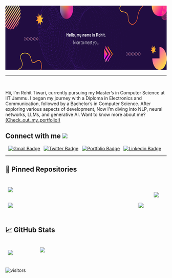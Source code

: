 <p align="center">
  <img src="svg/Blue Modern Gradient Technology LinkedIn Banner.png" height="200"/>
</p>
<hr>
<br>

Hii, I’m Rohit Tiwari, currently pursuing my Master’s in Computer Science at IIT Jammu. I began my journey with a Diploma in Electronics and Communication, followed by a Bachelor’s in Computer Science. After exploring various aspects of development, Now I’m diving into NLP, neural networks, LLMs, and generative AI.
Want to know more about me? [(Check_out_my_portfolio!)](https://rohitkrtiwari.github.io/Portfolio/)
<h2> Connect with me <img src='https://raw.githubusercontent.com/ShahriarShafin/ShahriarShafin/main/Assets/handshake.gif' width="100px"> </h2>
<!--    <a href="https://www.linkedin.com/in/rohitkrtiwari" target="_blank"><img height="25" src="https://raw.githubusercontent.com/UjwalKandi/UjwalKandi/changes-to-readme/svg/linkedin%20rect.svg"></a>&nbsp;&nbsp;
 <a href="https://github.com/rohitkrtiwari" target="_blank"><img height="25" src="https://raw.githubusercontent.com/UjwalKandi/UjwalKandi/changes-to-readme/svg/github%20rect.svg"></a>&nbsp;&nbsp;
  -->
  <p align="center">
  <a href="mailto:rohitkrtiwari2002@gmail.com"><img src="https://img.shields.io/badge/GMail-rohitkrtiwari2002-d14836?style=flat&logo=Gmail" alt="Gmail Badge"></a> &nbsp;
  <a href="https://twitter.com/RohitTi15563830"><img src="https://img.shields.io/badge/Twitter-RohitTiwari-1da1f2?style=flat&logo=Twitter" alt="Twitter Badge"></a> &nbsp;
  <a href="https://rohitkrtiwari.github.io/Portfolio"><img src="https://img.shields.io/badge/Portfolio-RohitTiwari-4fc08d?style=flat&logo=Home%20Assistant&logoColor=4fc08d" alt="Portfolio Badge"></a> &nbsp;
  <a href="https://www.linkedin.com/in/rohitkrtiwari/"><img src="https://img.shields.io/badge/LinkedIn-rohitkrtiwari-0077b5?style=flat&logo=LinkedIn" alt="Linkedin Badge"></a> &nbsp;
</p>
 <hr>

## 📌 Pinned Repositories

<br>

<a href="https://github.com/rohitkrtiwari/real-time-vehicle-tracking-system">
  <img align="right" style="margin:1.5rem;" src="https://github-readme-stats.vercel.app/api/pin/?username=rohitkrtiwari&repo=real-time-vehicle-tracking-system&title_color=ffffff&text_color=c9cacc&icon_color=4AB197&bg_color=1A2B34" />
</a>
<a href="https://github.com/rohitkrtiwari/Chronic-Kidney-Disease-Prediction">
  <img align="center" style="margin:0.5rem" src="https://github-readme-stats.vercel.app/api/pin/?username=rohitkrtiwari&repo=Chronic-Kidney-Disease-Prediction&title_color=ffffff&text_color=c9cacc&icon_color=4AB197&bg_color=1A2B34" />
</a>


<br>
<br>

<a href="https://github.com/rohitkrtiwari/ABHYUDAYA-Blood-Donation-Drive">
  <img align="center" style="margin:0.5rem" src="https://github-readme-stats.vercel.app/api/pin/?username=rohitkrtiwari&repo=ABHYUDAYA-Blood-Donation-Drive&title_color=ffffff&text_color=c9cacc&icon_color=4AB197&bg_color=1A2B34" />
</a>
<a href="https://github.com/rohitkrtiwari/ISSAT-ISRO-Satellite-Tracker">
  <img align="right" style="margin:0.5rem" src="https://github-readme-stats.vercel.app/api/pin/?username=rohitkrtiwari&repo=ISSAT-ISRO-Satellite-Tracker&title_color=ffffff&text_color=c9cacc&icon_color=4AB197&bg_color=1A2B34" />
</a>

<br>
<br>

## &#x1f4c8; GitHub Stats

<br>

<a href="https://github.com/rohitkrtiwari">
  <img align="center" style="margin:0.5rem" src="https://github-readme-stats.vercel.app/api/top-langs/?username=rohitkrtiwari&hide=html,css&title_color=ffffff&text_color=c9cacc&icon_color=4AB197&bg_color=1A2B34" />
</a>

<a href="https://github.com/rohitkrtiwari/">
  <img align="right" width=396 src="https://github-readme-stats.vercel.app/api?username=rohitkrtiwari&show_icons=true&theme=react&border_color=61dafb&hide_border=true" />
</a>
<br>
<br>



 
![visitors](https://visitor-badge.laobi.icu/badge?page_id=rohitkrtiwari.rohitkrtiwari)
